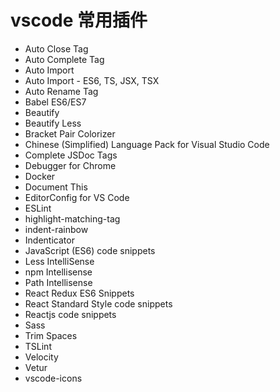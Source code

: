 vscode 常用插件
===

* Auto Close Tag
* Auto Complete Tag
* Auto Import
* Auto Import - ES6, TS, JSX, TSX
* Auto Rename Tag
* Babel ES6/ES7
* Beautify
* Beautify Less
* Bracket Pair Colorizer
* Chinese (Simplified) Language Pack for Visual Studio Code
* Complete JSDoc Tags
* Debugger for Chrome
* Docker
* Document This
* EditorConfig for VS Code
* ESLint
* highlight-matching-tag
* indent-rainbow
* Indenticator
* JavaScript (ES6) code snippets
* Less IntelliSense
* npm Intellisense
* Path Intellisense
* React Redux ES6 Snippets
* React Standard Style code snippets
* Reactjs code snippets
* Sass
* Trim Spaces
* TSLint
* Velocity
* Vetur
* vscode-icons
